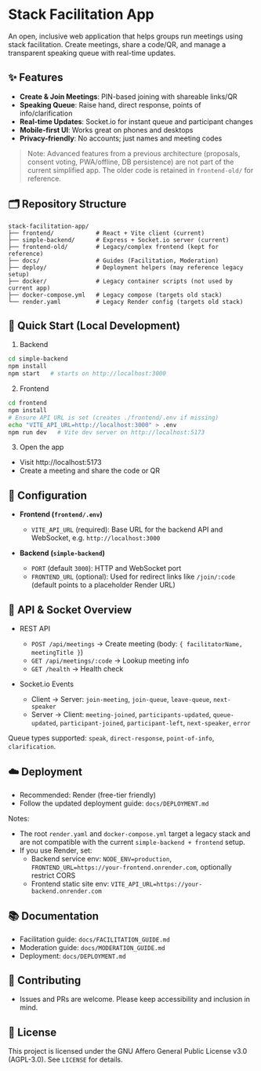 # Stack Facilitation App

An open, inclusive web application that helps groups run meetings using stack facilitation. Create meetings, share a code/QR, and manage a transparent speaking queue with real-time updates.

## ✨ Features

- **Create & Join Meetings**: PIN-based joining with shareable links/QR
- **Speaking Queue**: Raise hand, direct response, points of info/clarification
- **Real-time Updates**: Socket.io for instant queue and participant changes
- **Mobile-first UI**: Works great on phones and desktops
- **Privacy-friendly**: No accounts; just names and meeting codes

> Note: Advanced features from a previous architecture (proposals, consent voting, PWA/offline, DB persistence) are not part of the current simplified app. The older code is retained in `frontend-old/` for reference.

## 🗂️ Repository Structure

```
stack-facilitation-app/
├── frontend/            # React + Vite client (current)
├── simple-backend/      # Express + Socket.io server (current)
├── frontend-old/        # Legacy/complex frontend (kept for reference)
├── docs/                # Guides (Facilitation, Moderation)
├── deploy/              # Deployment helpers (may reference legacy setup)
├── docker/              # Legacy container scripts (not used by current app)
├── docker-compose.yml   # Legacy compose (targets old stack)
└── render.yaml          # Legacy Render config (targets old stack)
```

## 🚀 Quick Start (Local Development)

1) Backend

```bash
cd simple-backend
npm install
npm start   # starts on http://localhost:3000
```

2) Frontend

```bash
cd frontend
npm install
# Ensure API URL is set (creates ./frontend/.env if missing)
echo "VITE_API_URL=http://localhost:3000" > .env
npm run dev   # Vite dev server on http://localhost:5173
```

3) Open the app

- Visit http://localhost:5173
- Create a meeting and share the code or QR

## 🔧 Configuration

- **Frontend (`frontend/.env`)**
  - `VITE_API_URL` (required): Base URL for the backend API and WebSocket, e.g. `http://localhost:3000`

- **Backend (`simple-backend`)**
  - `PORT` (default `3000`): HTTP and WebSocket port
  - `FRONTEND_URL` (optional): Used for redirect links like `/join/:code` (default points to a placeholder Render URL)

## 📡 API & Socket Overview

- REST API
  - `POST /api/meetings` → Create meeting (body: `{ facilitatorName, meetingTitle }`)
  - `GET /api/meetings/:code` → Lookup meeting info
  - `GET /health` → Health check

- Socket.io Events
  - Client → Server: `join-meeting`, `join-queue`, `leave-queue`, `next-speaker`
  - Server → Client: `meeting-joined`, `participants-updated`, `queue-updated`, `participant-joined`, `participant-left`, `next-speaker`, `error`

Queue types supported: `speak`, `direct-response`, `point-of-info`, `clarification`.

## ☁️ Deployment

- Recommended: Render (free-tier friendly)
- Follow the updated deployment guide: `docs/DEPLOYMENT.md`

Notes:
- The root `render.yaml` and `docker-compose.yml` target a legacy stack and are not compatible with the current `simple-backend + frontend` setup.
- If you use Render, set:
  - Backend service env: `NODE_ENV=production`, `FRONTEND_URL=https://your-frontend.onrender.com`, optionally restrict CORS
  - Frontend static site env: `VITE_API_URL=https://your-backend.onrender.com`

## 📚 Documentation

- Facilitation guide: `docs/FACILITATION_GUIDE.md`
- Moderation guide: `docs/MODERATION_GUIDE.md`
- Deployment: `docs/DEPLOYMENT.md`

## 🤝 Contributing

- Issues and PRs are welcome. Please keep accessibility and inclusion in mind.

## 📄 License

This project is licensed under the GNU Affero General Public License v3.0 (AGPL-3.0). See `LICENSE` for details.

